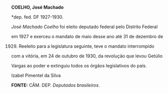 **COELHO, José Machado**



\*dep. fed. DF 1927-1930.



*José Machado Coelho* foi eleito deputado federal pelo Distrito Federal

em 1927 e exerceu o mandato de maio desse ano até 31 de dezembro de

1929. Reeleito para a legislatura seguinte, teve o mandato interrompido

com a vitória, em 24 de outubro de 1930, da revolução que levou Getúlio

Vargas ao poder e extinguiu todos os órgãos legislativos do país.



Izabel Pimentel da Silva



**FONTE:** CÂM. DEP. *Deputados brasileiros*.

